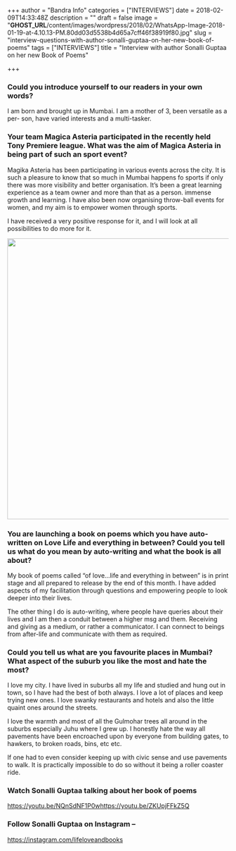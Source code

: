 +++
author = "Bandra Info"
categories = ["INTERVIEWS"]
date = 2018-02-09T14:33:48Z
description = ""
draft = false
image = "__GHOST_URL__/content/images/wordpress/2018/02/WhatsApp-Image-2018-01-19-at-4.10.13-PM.80dd03d5538b4d65a7cff46f38919f80.jpg"
slug = "interview-questions-with-author-sonalli-guptaa-on-her-new-book-of-poems"
tags = ["INTERVIEWS"]
title = "Interview with author Sonalli Guptaa on her new Book of Poems"

+++


<h3>Could you introduce yourself to our readers in your own words?</h3>
<p>I am born and brought up in Mumbai. I am a mother of 3, been versatile as a per- son, have varied interests and a multi-tasker.</p>
<h3>Your team Magica Asteria participated in the recently held Tony Premiere league. What was the aim of Magica Asteria in being part of such an sport event?</h3>
<p>Magika Asteria has been participating in various events across the city. It is such a pleasure to know that so much in Mumbai happens fo sports if only there was more visibility and better organisation. It&#8217;s been a great learning experience as a team owner and more than that as a person. immense growth and learning. I have also been now organising throw-ball events for women, and my aim is to empower women through sports.</p>
<p>I have received a very positive response for it, and I will look at all possibilities to do more for it.</p>
<p><img loading="lazy" src="https://i0.wp.com/bandra.info/wp-content/uploads/2018/02/WhatsApp-Image-2018-01-19-at-4.10.14-PM.jpg?resize=850%2C638&#038;ssl=1" align="middle" width="850" height="638" class="aligncenter" data-recalc-dims="1"></p>
<h3>You are launching a book on poems which you have auto-written on Love Life and everything in between? Could you tell us what do you mean by auto-writing and what the book is all about?</h3>
<p>My book of poems called &#8220;of love&#8230;life and everything in between&#8221; is in print stage and all prepared to release by the end of this month. I have added aspects of my facilitation through questions and empowering people to look deeper into their lives.</p>
<p>The other thing I do is auto-writing, where people have queries about their lives and I am then a conduit between a higher msg and them. Receiving and giving as a medium, or rather a communicator. I can connect to beings from after-life and communicate with them as required.</p>
<h3>Could you tell us what are you favourite places in Mumbai? What aspect of the suburb you like the most and hate the most?</h3>
<p>I love my city. I have lived in suburbs all my life and studied and hung out in town, so I have had the best of both always. I love a lot of places and keep trying new ones. I love swanky restaurants and hotels and also the little quaint ones around the streets.</p>
<p>I love the warmth and most of all the Gulmohar trees all around in the suburbs especially Juhu where I grew up. I honestly hate the way all pavements have been encroached upon by everyone from building gates, to hawkers, to broken roads, bins, etc etc.</p>
<p>If one had to even consider keeping up with civic sense and use pavements to walk. It is practically impossible to do so without it being a roller coaster ride.</p>
<h3>Watch Sonalli Guptaa talking about her book of poems</h3>
<p><a href="https://youtu.be/NQnSdNF1P0w">https://youtu.be/NQnSdNF1P0w</a><a href="https://youtu.be/ZKUpjFFkZ5Q">https://youtu.be/ZKUpjFFkZ5Q</a></p>
<h3>Follow Sonalli Guptaa on Instagram &#8211;</h3>
<p><a href="https://instagram.com/lifeloveandbooks">https://instagram.com/lifeloveandbooks</a></p>



